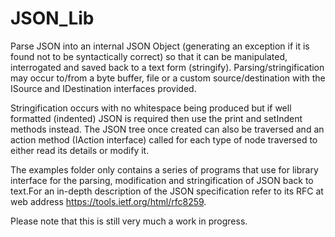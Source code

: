 # JSON_Lib
Parse JSON into an internal JSON Object (generating an exception if it is found not to be syntactically correct) so that it can be manipulated, interrogated and saved back to a text form (stringify). Parsing/stringification may occur to/from a byte buffer, file or a custom source/destination with the ISource and IDestination interfaces provided.

Stringification occurs with no whitespace being produced but if well formatted (indented) JSON is required then use the print and setIndent methods instead. The JSON tree once created can also be traversed and an action method (IAction interface) called for each type of node traversed to either read its details or modify it.

The examples folder only contains a series of programs that use for library interface for the parsing, modification and stringification  of JSON back to text.For an in-depth description of the JSON specification refer to its RFC at web address https://tools.ietf.org/html/rfc8259.

Please note that this is still very much a work in progress.
